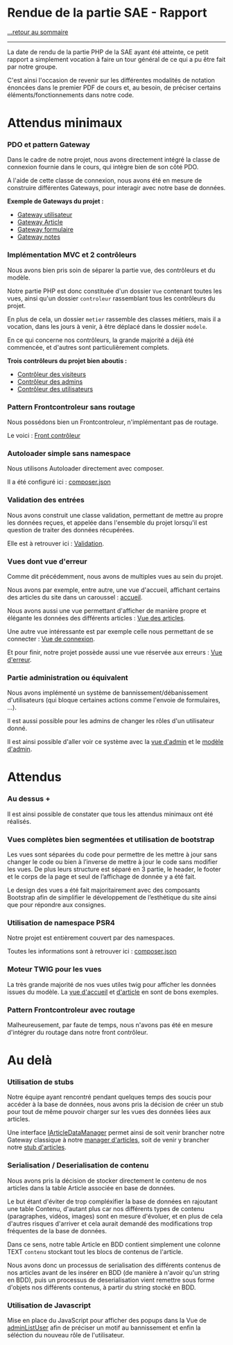 # Rendue de la partie SAE - Rapport

[...retour au sommaire](../README.md)

---

La date de rendu de la partie PHP de la SAE ayant été atteinte, ce petit rapport a simplement vocation à faire un tour général de ce qui a pu être fait par notre groupe.

C'est ainsi l'occasion de revenir sur les différentes modalités de notation énoncées dans le premier PDF de cours et, au besoin, de préciser certains éléments/fonctionnements dans notre code.

# Attendus minimaux

### PDO et pattern Gateway 

Dans le cadre de notre projet, nous avons directement intégré la classe de connexion fournie dans le cours, qui intègre bien de son côté PDO. 

A l'aide de cette classe de connexion, nous avons été en mesure de construire différentes Gateways, pour interagir avec notre base de données. 

**Exemple de Gateways du projet :**

* [Gateway utilisateur](../PHP/dal/gateways/UtilisateurGateway.php)
* [Gateway Article](../PHP/dal/gateways/ArticleGateway.php)
* [Gateway formulaire](../PHP/dal/gateways/FormulaireGateway.php)
* [Gateway notes](../PHP/dal/gateways/NoteGateway.php)


### Implémentation MVC et 2 contrôleurs

Nous avons bien pris soin de séparer la partie vue, des contrôleurs et du modèle.

Notre partie PHP est donc constituée d'un dossier `Vue` contenant toutes les vues, ainsi qu'un dossier `controleur` rassemblant tous les contrôleurs du projet. 

En plus de cela, un dossier `metier` rassemble des classes métiers, mais il a vocation, dans les jours à venir, à être déplacé dans le dossier `modele`.

En ce qui concerne nos contrôleurs, la grande majorité a déjà été commencée, et d'autres sont particulièrement complets. 

**Trois contrôleurs du projet bien aboutis :**
* [Contrôleur des visiteurs](../PHP/controleur/VisiteurControleur.php)
* [Contrôleur des admins](../PHP/controleur/AdminControleur.php)
* [Contrôleur des utilisateurs](../PHP/controleur/UtilisateurControleur.php)

### Pattern Frontcontroleur sans routage

Nous possédons bien un Frontcontroleur, n'implémentant pas de routage. 

Le voici : [Front contrôleur](../PHP/controleur/FrontControler.php)

### Autoloader simple sans namespace 
Nous utilisons Autoloader directement avec composer. 

Il a été configuré ici : [composer.json](../PHP/composer.json)

### Validation des entrées 

Nous avons construit une classe validation, permettant de mettre au propre les données reçues, et appelée dans l'ensemble du projet lorsqu'il est question de traiter des données récupérées. 

Elle est à retrouver ici : [Validation](../PHP/config/Validation.php). 

### Vues dont vue d'erreur 

Comme dit précédemment, nous avons de multiples vues au sein du projet.

Nous avons par exemple, entre autre, une vue d'accueil, affichant certains des articles du site dans un caroussel : [accueil](../PHP/Vue/accueil.html). 

Nous avons aussi une vue permettant d'afficher de manière propre et élégante les données des différents articles : [Vue des articles](../PHP/Vue/Article.html). 

Une autre vue intéressante est par exemple celle nous permettant de se connecter : [Vue de connexion](../PHP/Vue/connexion.html). 

Et pour finir, notre projet possède aussi une vue réservée aux erreurs : [Vue d'erreur](../PHP/Vue/error.html). 

### Partie administration ou équivalent 

Nous avons implémenté un système de bannissement/débanissement d'utilisateurs (qui bloque certaines actions comme l'envoie de formulaires, ...). 

Il est aussi possible pour les admins de changer les rôles d'un utilisateur donné.

Il est ainsi possible d'aller voir ce système avec la [vue d'admin](../PHP/Vue/adminUserList.html) et le [modèle d'admin](../PHP/modele/ModeleAdmin.php). 

# Attendus

### Au dessus +

Il est ainsi possible de constater que tous les attendus minimaux ont été réalisés. 

### Vues complètes bien segmentées et utilisation de bootstrap
Les vues sont séparées du code pour permettre de les mettre à jour sans changer le code ou bien à l’inverse de mettre à jour le code sans modifier les vues. De plus leurs structure est séparé en 3 partie, le header, le footer et le corps de la page et seul de l’affichage de donnée y a été fait. 

Le design des vues a été fait majoritairement avec des composants Bootstrap afin de simplifier le développement de l’esthétique du site ainsi que pour répondre aux consignes.

### Utilisation de namespace PSR4 
Notre projet est entièrement couvert par des namespaces. 

Toutes les informations sont à retrouver ici : [composer.json](../PHP/composer.json)

### Moteur TWIG pour les vues 

La très grande majorité de nos vues utiles twig pour afficher les données issues du modèle. La [vue d'accueil](../PHP/Vue/accueil.html) et [d'article](../PHP/Vue/Article.html) en sont de bons exemples. 

### Pattern Frontcontroleur avec routage 

Malheureusement, par faute de temps, nous n'avons pas été en mesure d'intégrer du routage dans notre front contrôleur. 
# Au delà

### Utilisation de stubs

Notre équipe ayant rencontré pendant quelques temps des soucis pour accéder à la base de données, nous avons pris la décision de créer un stub pour tout de même pouvoir charger sur les vues des données liées aux articles. 

Une interface [IArticleDataManager](../PHP/modele/IArticleDataManager.php) permet ainsi de soit venir brancher notre Gateway classique à notre [manager d'articles](../PHP/modele/ArticleManager.php), soit de venir y brancher notre [stub d'articles](../PHP/modele/StubArticles.php). 


### Serialisation / Deserialisation de contenu

Nous avons pris la décision de stocker directement le contenu de nos articles dans la table Article associée en base de données. 

Le but étant d'éviter de trop compléxifier la base de données en rajoutant une table Contenu, d'autant plus car nos différents types de contenu (paragraphes, vidéos, images) sont en mesure d'évoluer, et en plus de cela d'autres risques d'arriver et cela aurait demandé des modifications trop fréquentes de la base de données. 

Dans ce sens, notre table Article en BDD contient simplement une colonne TEXT `contenu` stockant tout les blocs de contenus de l'article. 

Nous avons donc un processus de serialisation des différents contenus de nos articles avant de les insérer en BDD (de manière à n'avoir qu'un string en BDD), puis un processus de deserialisation vient remettre sous forme d'objets nos différents contenus, à partir du string stocké en BDD. 


### Utilisation de Javascript

Mise en place du JavaScript pour afficher des popups dans la Vue de [adminListUser](../PHP/Vue/adminUserList.html) afin de préciser un motif au bannissement et enfin la séléction du nouveau rôle de l'utilisateur.

